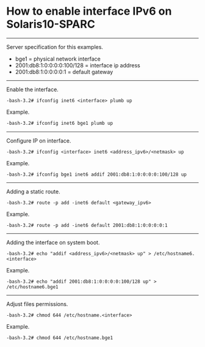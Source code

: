 # How to enable interface IPv6 on Solaris10-SPARC

---

Server specification for this examples.
- bge1 = physical network interface 
- 2001:db8:1:0:0:0:0:100/128 = interface ip address 
- 2001:db8:1:0:0:0:0:1 = default gateway 

---

Enable the interface.
```console
-bash-3.2# ifconfig inet6 <interface> plumb up
```

Example.
```sh
-bash-3.2# ifconfig inet6 bge1 plumb up
```
---

Configure IP on interface.
```console
-bash-3.2# ifconfig <interface> inet6 <address_ipv6>/<netmask> up

```
Example.
```console
-bash-3.2# ifconfig bge1 inet6 addif 2001:db8:1:0:0:0:0:100/128 up
```

---

Adding a static route.
```console
-bash-3.2# route -p add -inet6 default <gateway_ipv6>
```

Example.
```console
-bash-3.2# route -p add -inet6 default 2001:db8:1:0:0:0:0:1
```

---

Adding the interface on system boot.
```console
-bash-3.2# echo "addif <address_ipv6>/<netmask> up" > /etc/hostname6.<interface>
```

Example.
```console
-bash-3.2# echo "addif 2001:db8:1:0:0:0:0:100/128 up" > /etc/hostname6.bge1
```

---

Adjust files permissions.
```console
-bash-3.2# chmod 644 /etc/hostname.<interface>
```

Example.
```console
-bash-3.2# chmod 644 /etc/hostname.bge1
```